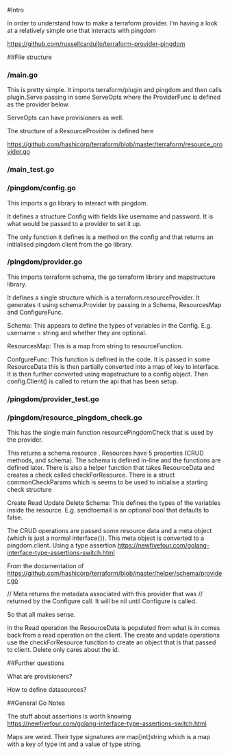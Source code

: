 #Intro

In order to understand how to make a terraform provider. I'm having a look at a relatively simple one that interacts with pingdom

https://github.com/russellcardullo/terraform-provider-pingdom


##File structure


### /main.go

This is pretty simple. It imports terraform/plugin and pingdom and then calls plugin.Serve passing in some ServeOpts where the ProviderFunc is defined as the provider below.

ServeOpts can have provisioners as well.

The structure of a ResourceProvider is defined here 

https://github.com/hashicorp/terraform/blob/master/terraform/resource_provider.go


### /main_test.go

### /pingdom/config.go

This imports a go library to interact with pingdom. 

It defines a structure Config  with fields like username and password. It is what would be passed to a provider to set it up.

The only function it defines is a method on the config and  that returns an initialised pingdom client from the go library. 


### /pingdom/provider.go

This imports terraform schema, the go terraform library and mapstructure library.

It defines a single structure which is a terraform.resourceProvider. It generates it using schema.Provider by passing in a Schema, ResourcesMap and ConfigureFunc.

Schema: This appears to define the types of variables in the Config. E.g. username = string and whether they are optional.

ResourcesMap: This is a map from string to resourceFunction. 

ConfgureFunc: This function is defined in the code. It is passed in some ResourceData this is then partially converted into a map of key to interface. It is then further converted using mapstructure to a config object. Then config.Client() is called to return the api that has been setup.

### /pingdom/provider_test.go


### /pingdom/resource_pingdom_check.go

This has the single main function resourcePingdomCheck that is used by the provider.

This returns a schema.resource . Resources have 5 properties (CRUD methods, and schema). The schema is defined in-line and the functions are defined later. There is also a helper function that takes ResourceData and creates a check called checkForResource. There is a struct commonCheckParams which is seems to be used to initialise a starting check structure

Create 
Read
Update
Delete
Schema: This defines the types of the variables inside the resource. E.g. sendtoemail is an optional bool that defaults to false.

The CRUD operations are passed some resource data and a meta object (which is just a normal interface{}). This meta object is converted to a pingdom.client. Using a type assertion  https://newfivefour.com/golang-interface-type-assertions-switch.html

From the documentation of https://github.com/hashicorp/terraform/blob/master/helper/schema/provider.go

// Meta returns the metadata associated with this provider that was
// returned by the Configure call. It will be nil until Configure is called. 

So that all makes sense.

In the Read operation the ResourceData is populated from what is in comes back from a read operation on the client. The create and update operations use the checkForResource function to create an object that is that passed to client. Delete only cares about the id.


##Further questions

What are provisioners? 

How to define datasources? 

##General Go Notes

The stuff about assertions is worth knowing  https://newfivefour.com/golang-interface-type-assertions-switch.html

Maps are weird. Their type signatures are map[int]string which is a map with a key of type int and a value of type string.


